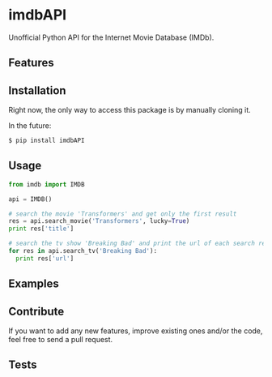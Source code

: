 imdbAPI
=======

Unofficial Python API for the Internet Movie Database (IMDb).

## Features

## Installation

Right now, the only way to access this package is by manually cloning it.

In the future:

```sh
$ pip install imdbAPI
```

## Usage

```python
from imdb import IMDB

api = IMDB()

# search the movie 'Transformers' and get only the first result
res = api.search_movie('Transformers', lucky=True)
print res['title']

# search the tv show 'Breaking Bad' and print the url of each search result
for res in api.search_tv('Breaking Bad'):
  print res['url']
```

## Examples

## Contribute

If you want to add any new features, improve existing ones and/or the code, feel free to send a pull request.

## Tests
